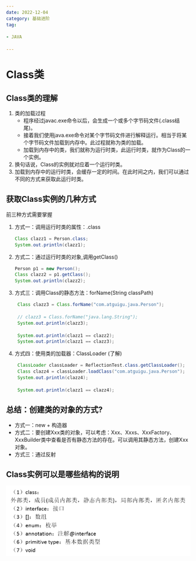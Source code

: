 ```yaml
---
date: 2022-12-04
category: 基础进阶
tag:

- JAVA

---
```


# Class类

## Class类的理解

1. 类的加载过程
	- 程序经过javac.exe命令以后，会生成一个或多个字节码文件(.class结尾)。
	- 接着我们使用java.exe命令对某个字节码文件进行解释运行。相当于将某个字节码文件加载到内存中。此过程就称为类的加载。
	- 加载到内存中的类，我们就称为运行时类，此运行时类，就作为Class的一个实例。
2. 换句话说，Class的实例就对应着一个运行时类。
3. 加载到内存中的运行时类，会缓存一定的时间。在此时间之内，我们可以通过不同的方式来获取此运行时类。

## 获取Class实例的几种方式

前三种方式需要掌握

1. 方式一：调用运行时类的属性：.class
   ```java
   Class clazz1 = Person.class;
   System.out.println(clazz1);
   ```
2. 方式二：通过运行时类的对象,调用getClass()
   ```java
   Person p1 = new Person();
   Class clazz2 = p1.getClass();
   System.out.println(clazz2);
   ```

3. 方式三：调用Class的静态方法：forName(String classPath)
   ```java
    Class clazz3 = Class.forName("com.atguigu.java.Person");

	// clazz3 = Class.forName("java.lang.String");
	System.out.println(clazz3);

    System.out.println(clazz1 == clazz2);
    System.out.println(clazz1 == clazz3);

   ```
4. 方式四：使用类的加载器：ClassLoader  (了解)
   ```java
    ClassLoader classLoader = ReflectionTest.class.getClassLoader();
    Class clazz4 = classLoader.loadClass("com.atguigu.java.Person");
    System.out.println(clazz4);

    System.out.println(clazz1 == clazz4);
   ```

## 总结：创建类的对象的方式?

- 方式一：new + 构造器
- 方式二：要创建Xxx类的对象，可以考虑：Xxx、Xxxs、XxxFactory、XxxBuilder类中查看是否有静态方法的存在。可以调用其静态方法，创建Xxx对象。
- 方式三：通过反射

## Class实例可以是哪些结构的说明

![img.png](../images/Class1.png)




